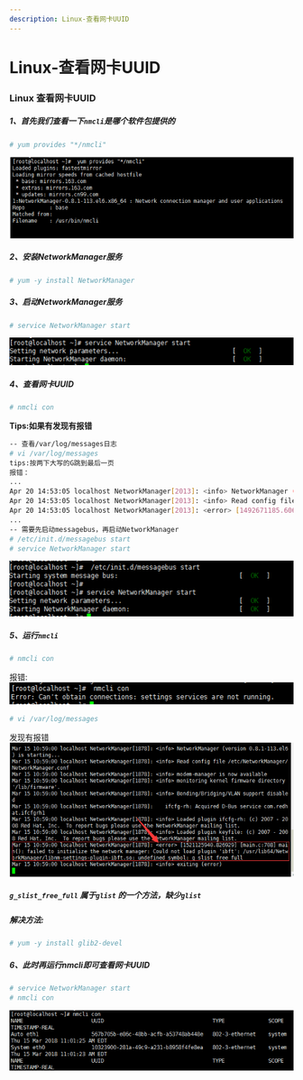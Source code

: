 ```yaml
---
description: Linux-查看网卡UUID
---
```


# Linux-查看网卡UUID

### Linux 查看网卡UUID
##### 1、首先我们查看一下`nmcli`是哪个软件包提供的
```bash
# yum provides "*/nmcli"
```

![](/assets/jianshu/2743275-a42d314368eebd8e.png)

##### 2、安装NetworkManager服务
```bash
# yum -y install NetworkManager
```

##### 3、启动NetworkManager服务
```bash
# service NetworkManager start
```

![](/assets/jianshu/2743275-21dd8cfcd7fc0216.png)

##### 4、查看网卡UUID
```bash
# nmcli con
```

**Tips:如果有发现有报错**

```bash
-- 查看/var/log/messages日志
# vi /var/log/messages
tips:按两下大写的G跳到最后一页
报错：
...
Apr 20 14:53:05 localhost NetworkManager[2013]: <info> NetworkManager (version 0.8.1-113.el6) is starting...
Apr 20 14:53:05 localhost NetworkManager[2013]: <info> Read config file /etc/NetworkManager/NetworkManager.conf
Apr 20 14:53:05 localhost NetworkManager[2013]: <error> [1492671185.606620] [nm-dbus-manager.c:278] nm_dbus_manager_init_bus(): Could not get the system bus.  Make sure the message bus daemon is running!  Message: Failed to connect to socket /var/run/dbus/system_bus_socket: Connection refused
...
-- 需要先启动messagebus，再启动NetworkManager
# /etc/init.d/messagebus start
# service NetworkManager start
```

![](/assets/jianshu/2743275-1d945ece865909ac.png)

##### 5、运行`nmcli`
```bash
# nmcli con
```

报错:
![](/assets/jianshu/2743275-77a46ad27ca920e8.png)

```bash
# vi /var/log/messages
```

发现有报错
![](/assets/jianshu/2743275-8e47a7a12aeb9e68.png)

##### `g_slist_free_full` 属于`glist` 的一个方法，缺少`glist`
##### 解决方法:
```bash
# yum -y install glib2-devel
```

##### 6、此时再运行nmcli即可查看网卡UUID
```bash
# service NetworkManager start
# nmcli con
```

![](/assets/jianshu/2743275-ad3b6fb7812e01d8.png)